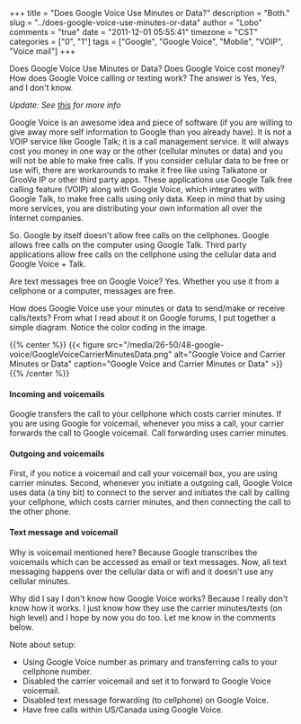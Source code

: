 +++
title = "Does Google Voice Use Minutes or Data?"
description = "Both."
slug = "../does-google-voice-use-minutes-or-data"
author = "Lobo"
comments = "true"
date = "2011-12-01 05:55:41"
timezone = "CST"
categories = ["0", "1"]
tags = ["Google", "Google Voice", "Mobile", "VOIP", "Voice mail"]
+++

Does Google Voice Use Minutes or Data? Does Google Voice cost money? How does Google Voice calling or texting work? The answer is Yes, Yes, and I don't know.

_Update: See [this](https://support.google.com/voice/answer/115063?hl=en) for more info_

Google Voice is an awesome idea and piece of software (if you are willing to give away more self information to Google than you already have). It is not a VOIP service like Google Talk; it is a call management service. It will always cost you money in one way or the other (cellular minutes or data) and you will not be able to make free calls. If you consider cellular data to be free or use wifi, there are workarounds to make it free like using Talkatone or GrooVe IP or other third party apps. These applications use Google Talk free calling feature (VOIP) along with Google Voice, which integrates with Google Talk, to make free calls using only data. Keep in mind that by using more services, you are distributing your own information all over the Internet companies.

So. Google by itself doesn't allow free calls on the cellphones. Google allows free calls on the computer using Google Talk. Third party applications allow free calls on the cellphone using the cellular data and Google Voice + Talk.

Are text messages free on Google Voice? Yes. Whether you use it from a cellphone or a computer, messages are free.

How does Google Voice use your minutes or data to send/make or receive calls/texts? From what I read about it on Google forums, I put together a simple diagram. Notice the color coding in the image.

{{% center %}}
{{< figure src="/media/26-50/48-google-voice/GoogleVoiceCarrierMinutesData.png" alt="Google Voice and Carrier Minutes or Data" caption="Google Voice and Carrier Minutes or Data" >}}
{{% /center %}}

#### Incoming and voicemails
Google transfers the call to your cellphone which costs carrier minutes. If you are using Google for voicemail, whenever you miss a call, your carrier forwards the call to Google voicemail. Call forwarding uses carrier minutes.

#### Outgoing and voicemails
First, if you notice a voicemail and call your voicemail box, you are using carrier minutes. Second, whenever you initiate a outgoing call, Google Voice uses data (a tiny bit) to connect to the server and initiates the call by calling your cellphone, which costs carrier minutes, and then connecting the call to the other phone.

#### Text message and voicemail
Why is voicemail mentioned here? Because Google transcribes the voicemails which can be accessed as email or text messages. Now, all text messaging happens over the cellular data or wifi and it doesn't use any cellular minutes.

Why did I say I don't know how Google Voice works? Because I really don't know how it works. I just know how they use the carrier minutes/texts (on high level) and I hope by now you do too. Let me know in the comments below.

Note about setup:  

- Using Google Voice number as primary and transferring calls to your cellphone number.  
- Disabled the carrier voicemail and set it to forward to Google Voice voicemail.  
- Disabled text message forwarding (to cellphone) on Google Voice.  
- Have free calls within US/Canada using Google Voice.  
